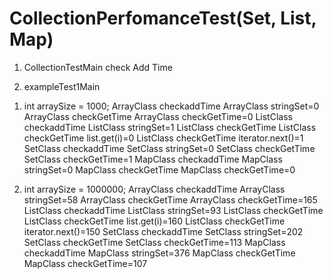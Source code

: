 # CollectionPerfomanceTest(Set, List, Map)

1. CollectionTestMain 
  check Add Time 
  
2. exampleTest1Main
1) int arraySize = 1000;
ArrayClass checkaddTime
	ArrayClass stringSet=0
	ArrayClass checkGetTime
	ArrayClass checkGetTime=0
	ListClass checkaddTime
	ListClass stringSet=1
	ListClass checkGetTime
	ListClass checkGetTime list.get(i)=0
	ListClass checkGetTime iterator.next()=1
	SetClass checkaddTime
	SetClass stringSet=0
	SetClass checkGetTime
	SetClass checkGetTime=1
	MapClass checkaddTime
	MapClass stringSet=0
	MapClass checkGetTime
	MapClass checkGetTime=0
 
  2) int arraySize = 1000000;
	ArrayClass checkaddTime
	ArrayClass stringSet=58
	ArrayClass checkGetTime
	ArrayClass checkGetTime=165
	ListClass checkaddTime
	ListClass stringSet=93
	ListClass checkGetTime
	ListClass checkGetTime list.get(i)=160
	ListClass checkGetTime iterator.next()=150
	SetClass checkaddTime
	SetClass stringSet=202
	SetClass checkGetTime
	SetClass checkGetTime=113
	MapClass checkaddTime
	MapClass stringSet=376
	MapClass checkGetTime
	MapClass checkGetTime=107
